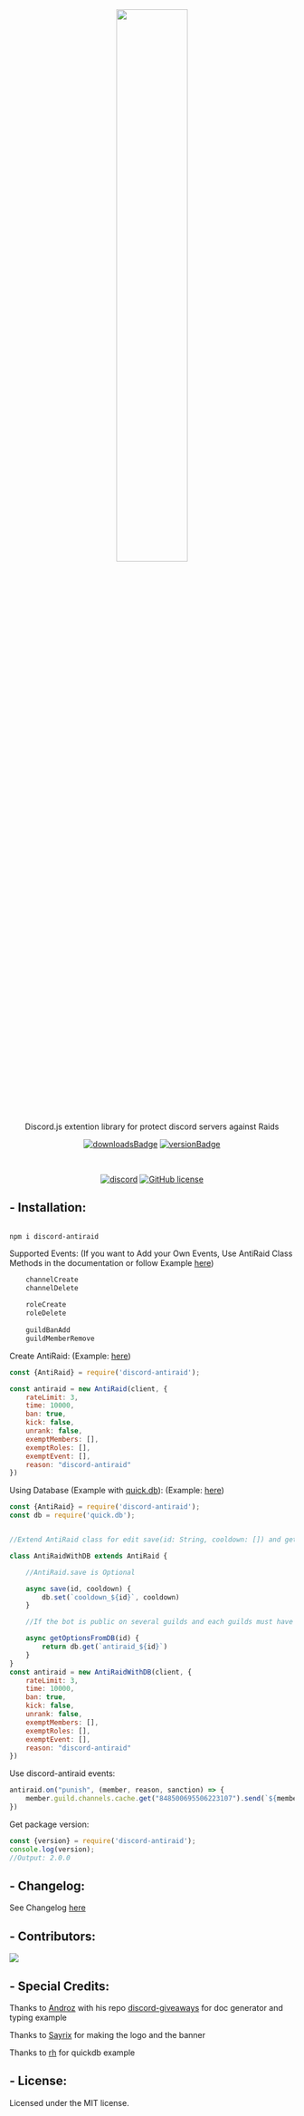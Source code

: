 <div align="center">

<a href="https://npmjs.com/discord-antiraid">
  <img width="50%"src="https://cdn.discordapp.com/attachments/730165562189152407/870362597441011732/DAR_Banner.png" />
</a>

Discord.js extention library for protect discord servers against Raids

[![downloadsBadge](https://img.shields.io/npm/dt/discord-antiraid?style=for-the-badge)](https://npmjs.com/discord-antiraid)
[![versionBadge](https://img.shields.io/npm/v/discord-antiraid?style=for-the-badge)](https://npmjs.com/discord-antiraid)

<br>

[![discord](https://discord.com/api/guilds/848500695506223104/widget.png)](https://discord.gg/ahjFrbk2Nr)
[![GitHub license](https://img.shields.io/github/license/Derpinou/discord-antiraid.svg)](https://github.com/Derpinou/discord-antiraid/blob/master/LICENSE)

</div>

## - Installation:
```

npm i discord-antiraid

```


Supported Events:
(If you want to Add your Own Events, Use AntiRaid Class Methods in the documentation or follow Example [here](https://github.com/Derpinou/discord-antiraid/blob/main/example/AntiRaid/Event.js))

```js
    channelCreate
    channelDelete
 
    roleCreate
    roleDelete
 
    guildBanAdd
    guildMemberRemove
```

Create AntiRaid:
(Example: [here](https://github.com/Derpinou/discord-antiraid/blob/main/example/AntiRaid/sample.js))

```js
const {AntiRaid} = require('discord-antiraid');

const antiraid = new AntiRaid(client, {
    rateLimit: 3,
    time: 10000,
    ban: true,
    kick: false,
    unrank: false,
    exemptMembers: [],
    exemptRoles: [],
    exemptEvent: [],
    reason: "discord-antiraid"
})
```
Using Database (Example with [quick.db](https://www.npmjs.com/package/quick.db)):
(Example: [here](https://github.com/Derpinou/discord-antiraid/blob/main/example/AntiRaid/quickdb.js))

```js
const {AntiRaid} = require('discord-antiraid');
const db = require('quick.db');


//Extend AntiRaid class for edit save(id: String, cooldown: []) and getOptionsFromDB(id: String) with your db methods

class AntiRaidWithDB extends AntiRaid {

    //AntiRaid.save is Optional

    async save(id, cooldown) {
        db.set(`cooldown_${id}`, cooldown)
    }

    //If the bot is public on several guilds and each guilds must have its own antiraid configuration

    async getOptionsFromDB(id) {
        return db.get(`antiraid_${id}`)
    }
}
const antiraid = new AntiRaidWithDB(client, {
    rateLimit: 3,
    time: 10000,
    ban: true,
    kick: false,
    unrank: false,
    exemptMembers: [],
    exemptRoles: [],
    exemptEvent: [],
    reason: "discord-antiraid"
})
```




Use discord-antiraid events:

```js
antiraid.on("punish", (member, reason, sanction) => {
    member.guild.channels.cache.get("848500695506223107").send(`${member.user.username} got banned for raid attempt`)
})
```

Get package version:
```js
const {version} = require('discord-antiraid');
console.log(version);
//Output: 2.0.0
```

## - Changelog:

See Changelog [here](https://github.com/Derpinou/discord-antiraid/blob/main/CHANGELOG.md)


## - Contributors:
<a href="https://github.com/Derpinou/discord-antiraid/graphs/contributors">
  <img src="https://contrib.rocks/image?repo=Derpinou/discord-antiraid" />
</a>

## - Special Credits:
Thanks to [Androz](https://github.com/Androz2091) with his repo [discord-giveaways](https://github.com/Androz2091/discord-giveaways) for doc generator and typing example

Thanks to [Sayrix](https://github.com/Sayrix) for making the logo and the banner

Thanks to [rh](https://github.com/wh0isrh) for quickdb example
## - License:

Licensed under the MIT license.
